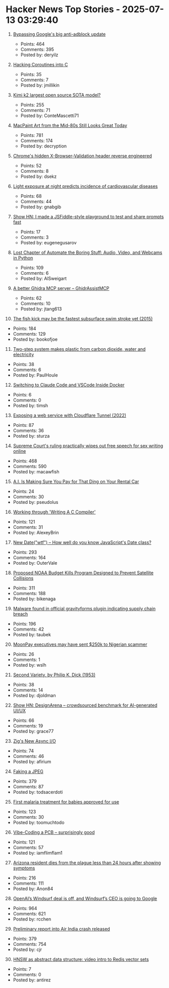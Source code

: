 # Hacker News Top Stories - 2025-07-13 03:29:40

1. [Bypassing Google's big anti-adblock update](https://0x44.xyz/blog/web-request-blocking/)
   - Points: 464
   - Comments: 395
   - Posted by: deryilz

2. [Hacking Coroutines into C](https://wiomoc.de/misc/posts/hacking_coroutines_into_c.html)
   - Points: 35
   - Comments: 7
   - Posted by: jmillikin

3. [Kimi k2 largest open source SOTA model?](https://github.com/MoonshotAI/Kimi-K2)
   - Points: 255
   - Comments: 71
   - Posted by: ConteMascetti71

4. [MacPaint Art from the Mid-80s Still Looks Great Today](https://blog.decryption.net.au/posts/macpaint.html)
   - Points: 781
   - Comments: 174
   - Posted by: decryption

5. [Chrome's hidden X-Browser-Validation header reverse engineered](https://github.com/dsekz/chrome-x-browser-validation-header)
   - Points: 52
   - Comments: 8
   - Posted by: dsekz

6. [Light exposure at night predicts incidence of cardiovascular diseases](https://www.medrxiv.org/content/10.1101/2025.06.20.25329961v1)
   - Points: 68
   - Comments: 44
   - Posted by: gnabgib

7. [Show HN: I made a JSFiddle-style playground to test and share prompts fast](https://langfa.st/)
   - Points: 17
   - Comments: 3
   - Posted by: eugenegusarov

8. [Lost Chapter of Automate the Boring Stuff: Audio, Video, and Webcams in Python](https://inventwithpython.com/blog/lost-av-chapter.html)
   - Points: 109
   - Comments: 6
   - Posted by: AlSweigart

9. [A better Ghidra MCP server – GhidrAssistMCP](https://github.com/jtang613/GhidrAssistMCP)
   - Points: 62
   - Comments: 10
   - Posted by: jtang613

10. [The fish kick may be the fastest subsurface swim stroke yet (2015)](https://nautil.us/is-this-new-swim-stroke-the-fastest-yet-235511/)
   - Points: 184
   - Comments: 129
   - Posted by: bookofjoe

11. [Two-step system makes plastic from carbon dioxide, water and electricity](https://phys.org/news/2025-06-plastic-carbon-dioxide-electricity.html)
   - Points: 38
   - Comments: 6
   - Posted by: PaulHoule

12. [Switching to Claude Code and VSCode Inside Docker](https://timsh.org/claude-inside-docker/)
   - Points: 6
   - Comments: 0
   - Posted by: timsh

13. [Exposing a web service with Cloudflare Tunnel (2022)](https://erisa.dev/exposing-a-web-service-with-cloudflare-tunnel/)
   - Points: 87
   - Comments: 36
   - Posted by: sturza

14. [Supreme Court's ruling practically wipes out free speech for sex writing online](https://ellsberg.substack.com/p/free-speech)
   - Points: 468
   - Comments: 590
   - Posted by: macawfish

15. [A.I. Is Making Sure You Pay for That Ding on Your Rental Car](https://www.nytimes.com/2025/07/09/travel/rental-car-ai-scanner-hertz.html)
   - Points: 24
   - Comments: 30
   - Posted by: pseudolus

16. [Working through 'Writing A C Compiler'](https://jollygoodsw.wordpress.com/2025/03/13/working-through-writing-a-c-compiler/)
   - Points: 121
   - Comments: 31
   - Posted by: AlexeyBrin

17. [New Date("wtf") – How well do you know JavaScript's Date class?](https://jsdate.wtf)
   - Points: 293
   - Comments: 164
   - Posted by: OuterVale

18. [Proposed NOAA Budget Kills Program Designed to Prevent Satellite Collisions](https://skyandtelescope.org/astronomy-news/proposed-noaa-budget-kills-program-to-prevent-satellite-collisions/)
   - Points: 311
   - Comments: 188
   - Posted by: bikenaga

19. [Malware found in official gravityforms plugin indicating supply chain breach](https://patchstack.com/articles/critical-malware-found-in-gravityforms-official-plugin-site/)
   - Points: 196
   - Comments: 42
   - Posted by: taubek

20. [MoonPay executives may have sent $250k to Nigerian scammer](https://www.theblock.co/post/362339/moonpay-executives-may-have-sent-250000-to-nigerian-scammer-doj-filing-suggests)
   - Points: 26
   - Comments: 1
   - Posted by: wslh

21. [Second Variety, by Philip K. Dick (1953)](https://www.gutenberg.org/files/32032/32032-h/32032-h.htm)
   - Points: 38
   - Comments: 14
   - Posted by: djoldman

22. [Show HN: DesignArena – crowdsourced benchmark for AI-generated UI/UX](https://www.designarena.ai/)
   - Points: 66
   - Comments: 19
   - Posted by: grace77

23. [Zig's New Async I/O](https://kristoff.it/blog/zig-new-async-io/)
   - Points: 74
   - Comments: 46
   - Posted by: afirium

24. [Faking a JPEG](https://www.ty-penguin.org.uk/~auj/blog/2025/03/25/fake-jpeg/)
   - Points: 379
   - Comments: 87
   - Posted by: todsacerdoti

25. [First malaria treatment for babies approved for use](https://www.bbc.com/news/articles/c89e872jdjxo)
   - Points: 123
   - Comments: 30
   - Posted by: toomuchtodo

26. [Vibe-Coding a PCB – surprisingly good](https://atomic14.substack.com/p/vibe-coding-a-pcb-surprisingly-good)
   - Points: 121
   - Comments: 57
   - Posted by: iamflimflam1

27. [Arizona resident dies from the plague less than 24 hours after showing symptoms](https://www.independent.co.uk/news/health/arizona-plague-death-cases-b2787325.html)
   - Points: 216
   - Comments: 111
   - Posted by: Anon84

28. [OpenAI’s Windsurf deal is off, and Windsurf’s CEO is going to Google](https://www.theverge.com/openai/705999/google-windsurf-ceo-openai)
   - Points: 964
   - Comments: 621
   - Posted by: rcchen

29. [Preliminary report into Air India crash released](https://www.bbc.co.uk/news/live/cx20p2x9093t)
   - Points: 379
   - Comments: 754
   - Posted by: cjr

30. [HNSW as abstract data structure: video intro to Redis vector sets](https://www.youtube.com/watch?v=kVApsFUeuEA)
   - Points: 7
   - Comments: 0
   - Posted by: antirez

